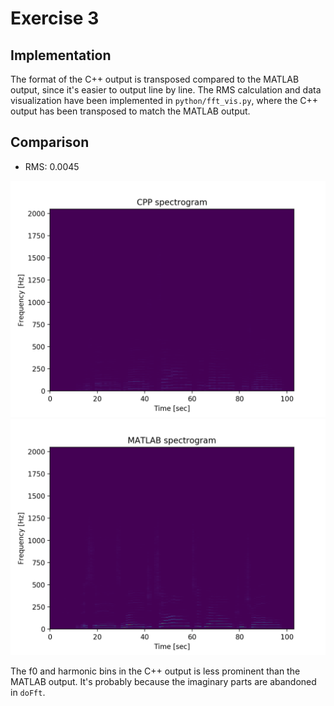 # Exercise 3

## Implementation

The format of the C++ output is transposed compared to the MATLAB output, since
it's easier to output line by line. The RMS calculation and data visualization
have been implemented in `python/fft_vis.py`, where the C++ output has been
transposed to match the MATLAB output.

## Comparison

- RMS: 0.0045

![](./python/cpp_spectrogram.png)
![](./python/matlab_spectrogram.png)

The f0 and harmonic bins in the C++ output is less prominent than the MATLAB
output. It's probably because the imaginary parts are abandoned in `doFft`.
